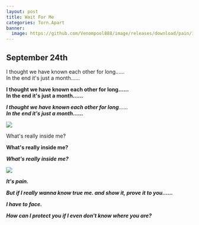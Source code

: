 ```yaml
---
layout: post
title: Wait For Me
categories: Torn.Apart
banner:
  image: https://github.com/Venompool888/image/releases/download/pain/1697200322085.jpeg
---
```

  
## September 24th
I thought we have known each other for long......  
In the end it's just a month......  
  
**I thought we have known each other for long......**  
**In the end it's just a month......**  
  
***I thought we have known each other for long***......  
***In the end it's just a month......***  
  
![](https://github.com/Venompool888/image/releases/download/pain/Screenshot_20231015_015955.jpg)  
  
What's really inside me?  
  
**What's really inside me?**  
  
***What's really inside me?***  
  
![](https://github.com/Venompool888/image/releases/download/pain/Screenshot_20231015_020300.jpg)  
  
***It's pain.***  
  
***But if I really wanna know true me. and show it, prove it to you......***  
  
***I have to face.***  
  
***How can I protect you if I even don't know where you are?***  